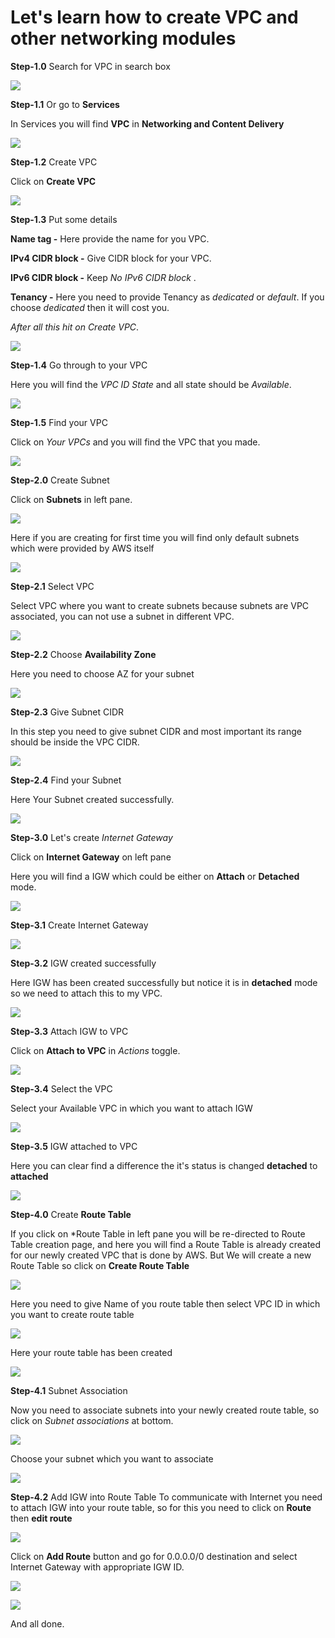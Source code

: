 # Let's learn how to create VPC and other networking modules

**Step-1.0** Search for VPC in search box

![](images/vpc-1.1.png)

**Step-1.1** Or go to **Services**

In Services you will find **VPC** in **Networking and Content Delivery**

![](images/vpc-1.2.png)

**Step-1.2** Create VPC

Click on **Create VPC**

![](images/vpc-1.3.png)

**Step-1.3** Put some details

**Name tag -** Here provide the name for you VPC.

**IPv4 CIDR block -** Give CIDR block for your VPC.

**IPv6 CIDR block -** Keep *No IPv6 CIDR block* .

**Tenancy -** Here you need to provide Tenancy as *dedicated* or *default*. If you choose *dedicated* then it will cost you.

*After all this hit on *Create VPC**.

![](images/vpc-1.4.png)

**Step-1.4** Go through to your VPC

Here you will find the *VPC ID* *State* and all state should be *Available*.

![](images/vpc-1.5.png)


**Step-1.5** Find your VPC

Click on *Your VPCs* and you will find the VPC that you made.

![](images/vpc-1.6.png)

**Step-2.0** Create Subnet

Click on **Subnets** in left pane.

![](images/subnet-1.1.png)

Here if you are creating for first time you will find only default subnets which were provided by AWS itself

![](images/subnet-1.2.png)

**Step-2.1** Select VPC

Select VPC where you want to create subnets because subnets are VPC associated, you can not use a subnet in different VPC.

![](images/subnet-1.3.png)

**Step-2.2** Choose **Availability Zone**

Here you need to choose AZ for your subnet

![](images/subnet-1.4.png)

**Step-2.3** Give Subnet CIDR

In this step you need to give subnet CIDR and most important its range should be inside the VPC CIDR.

![](images/subnet-1.5.png)

**Step-2.4** Find your Subnet

Here Your Subnet created successfully.

![](images/subnet-1.6.png)

**Step-3.0** Let's create *Internet Gateway*

Click on **Internet Gateway** on left pane

Here you will find a IGW which could be either on **Attach** or **Detached** mode.

![](images/IGW-1.1.png)

**Step-3.1** Create Internet Gateway

![](images/IGW-1.2.png)

**Step-3.2** IGW created successfully

Here IGW has been created successfully but notice it is in **detached** mode so we need to attach this to my VPC.

![](images/IGW-1.3.png)

**Step-3.3** Attach IGW to VPC

Click on **Attach to VPC** in *Actions* toggle.

![](images/IGW-1.4.png)

**Step-3.4** Select the VPC

Select your Available VPC in which you want to attach IGW

![](images/IGW-1.5.png)

**Step-3.5** IGW attached to VPC

Here you can clear find a difference the it's status is changed  **detached** to **attached**

![](images/IGW-1.6.png)


**Step-4.0** Create **Route Table**

If you click on *Route Table in left pane you will be re-directed to Route Table creation page, and here you will find a Route Table is already created for our newly created VPC that is done by AWS. But We will create a new Route Table so click on **Create Route Table**

![](images/rt-1.1.png)

Here you need to give Name of you route table then select VPC ID in which you want to create route table

![](images/rt-1.2.png)

Here your route table has been created

![](images/rt-1.3.png)

**Step-4.1** Subnet Association

Now you need to associate subnets into your newly created route table, so click on *Subnet associations* at bottom.

![](images/rt-1.4.png)

Choose your subnet which you want to associate

![](images/rt-1.5.png)

**Step-4.2** Add IGW into Route Table
To communicate with Internet you need to attach IGW into your route table, so for this you need to click on **Route** then **edit route**

![](images/rt-1.6.png)

Click on **Add Route** button and go for 0.0.0.0/0 destination and select Internet Gateway with appropriate IGW ID.

![](images/rt-1.7.png)

![](images/rt-1.8.png)

And all done.
